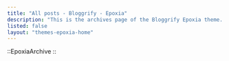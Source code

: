 ```yaml
---
title: "All posts - Bloggrify - Epoxia"
description: "This is the archives page of the Bloggrify Epoxia theme. You can find all the posts here."
listed: false
layout: "themes-epoxia-home"
---
```



::EpoxiaArchive
::
